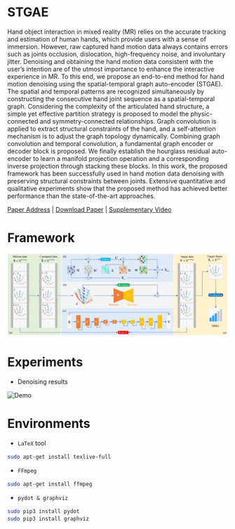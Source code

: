 # STGAE
Hand object interaction in mixed reality (MR) relies on the accurate tracking and estimation of human hands, which provide users with a sense of immersion. However, raw captured hand motion data always contains errors such as joints occlusion, dislocation, high-frequency noise, and involuntary jitter. Denoising and obtaining the hand motion data consistent with the user’s intention are of the utmost importance to enhance the interactive experience in MR. To this end, we propose an end-to-end method for hand motion denoising using the spatial-temporal graph auto-encoder (STGAE). The spatial and temporal patterns are recognized simultaneously by constructing the consecutive hand joint sequence as a spatial-temporal graph. Considering the complexity of the articulated hand structure, a simple yet effective partition strategy is proposed to model the physic-connected and symmetry-connected relationships. Graph convolution is applied to extract structural constraints of the hand, and a self-attention mechanism is to adjust the graph topology dynamically. Combining graph convolution and temporal convolution, a fundamental graph encoder or decoder block is proposed. We finally establish the hourglass residual auto-encoder to learn a manifold projection operation and a corresponding inverse projection through stacking these blocks. In this work, the proposed framework has been successfully used in hand motion data denoising with preserving structural constraints between joints. Extensive quantitative and qualitative experiments show that the proposed method has achieved better performance than the state-of-the-art approaches.

[Paper Address](https://ieeexplore.ieee.org/document/9583812) | [Download Paper](http://dro.dur.ac.uk/33610/1/33610.pdf?DDD4+DDC116+vbdv77) | [Supplementary Video](https://www.bilibili.com/video/BV1Pb4y1r7NV?spm_id_from=333.999.0.0)

# Framework

![Framework](./imgs/framework.jpg)

# Experiments
- Denoising results

![Demo](https://cdn.jsdelivr.net/gh/ZhouKanglei/jidianxia/2021-4-22/1619059824391-9-tremor_result.gif)

# Environments

- `LaTeX` tool

```bash
sudo apt-get install texlive-full
```

- `FFmpeg`

```bash
sudo apt-get install ffmpeg
```

- `pydot & graphviz`
```bash
sudo pip3 install pydot
sudo pip3 install graphviz
```

